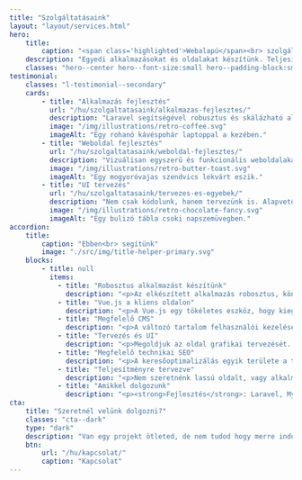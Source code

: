 ```yaml
---
title: "Szolgáltatásaink"
layout: "layout/services.html"
hero:
    title:
        caption: "<span class='highlighted'>Webalapú</span><br> szolgáltatásokat"
    description: "Egyedi alkalmazásokat és oldalakat készítünk. Teljesítményorientált, jól továbbfejleszthető és megbízható rendszereket."
    classes: "hero--center hero--font-size:small hero--padding-block:small"
testimonial:
    classes: "l-testimonial--secondary"
    cards:
        - title: "Alkalmazás fejlesztés"
          url: "/hu/szolgaltatasaink/alkalmazas-fejlesztes/"
          description: "Laravel segítségével robusztus és skálázható alkalmazásokat készítünk, megbízható funkciókkal, intuitív felhasználói felülettel, biztonságos háttérrendszerrel. "
          image: "/img/illustrations/retro-coffee.svg"
          imageAlt: "Egy rohanó kávéspohár laptoppal a kezében."
        - title: "Weboldal fejlesztés"
          url: "/hu/szolgaltatasaink/weboldal-fejlesztes/"
          description: "Vizuálisan egyszerű és funkcionális weboldalakat készítünk, ahol a teljesítmény van a középpontban. WordPress-t és Eleventy-t használunk, a felmerült igények kielégítésére."
          image: "/img/illustrations/retro-butter-toast.svg"
          imageAlt: "Egy mogyoróvajas szendvics lekvárt eszik."
        - title: "UI tervezés"
          url: "/hu/szolgaltatasaink/tervezes-es-egyebek/"
          description: "Nem csak kódolunk, hanem tervezünk is. Alapvető célunk, hogy egy funkcionális és egyszerűen érthető felhasználói felület készüljön. Ezenkívül számos, egyéb a webhez köthető dologban is tudunk segíteni."
          image: "/img/illustrations/retro-chocolate-fancy.svg"
          imageAlt: "Egy bulizó tábla csoki napszemüvegben."
accordion:
    title:
        caption: "Ebben<br> segítünk"
        image: "./src/img/title-helper-primary.svg"
    blocks:
        - title: null
          items:
            - title: "Robosztus alkalmazást készítünk"
              description: "<p>Az elkészített alkalmazás robosztus, könnyen bővíthető, biztoságos lesz. Erről mi és a Laravel keretrendszer gondoskodik.</p>"
            - title: "Vue.js a kliens oldalon"
              description: "<p>A Vue.js egy tökéletes eszköz, hogy kiegészítsük Laravel-t front-end oldalról. Rugalmas UI felületeket készítünk majd vele.</p>"
            - title: "Megfelelő CMS"
              description: "<p>A változó tartalom felhasználói kezelése alapvető egy jó weboldal esetében. Ha CMS-ről van szó, mi WordPress-t használunk.</p>"
            - title: "Tervezés és UI"
              description: "<p>Megoldjuk az oldal grafikai tervezését. Felmérjük és számításba vesszük a konkurenciát, a trendeket.</p>"
            - title: "Megfelelő technikai SEO"
              description: "<p>A keresőoptimalizálás egyik területe a technikai oldal. Igyekszünk, hogy az elkészült oldallal ne okozzon hátrányt ezen a területen.</p>"
            - title: "Teljesítményre tervezve"
              description: "<p>Nem szeretnénk lassú oldalt, vagy alkalmazást kiadni a kezünkből. Ami kikerül, az optimalizált lesz!</p>"
            - title: "Amikkel dolgozunk"
              description: "<p><strong>Fejlesztés</strong>: Laravel, MySQL, Redis, Vue.js, Alpine.js, Bootstrap, Root, Bazar, Spruce CSS, Webpack, Yarn, npm.</p><p><strong>Integráció</strong>: PayPal, Braintree, Stripe, SimplePay, MailChimp, Google Maps, Google Tag Manager.</p><p><strong>Szerver</strong>: Netlify, A2 Hosting, Laravel Forge, AWS.</p>"
cta:
    title: "Szeretnél velünk dolgozni?"
    classes: "cta--dark"
    type: "dark"
    description: "Van egy projekt ötleted, de nem tudod hogy merre indulj? Írj, nekünk a részletekkel, hátha tudunk segíteni!"
    btn:
        url: "/hu/kapcsolat/"
        caption: "Kapcsolat"
---
```

